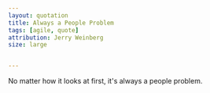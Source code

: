 ```yaml
---
layout: quotation
title: Always a People Problem
tags: [agile, quote]
attribution: Jerry Weinberg
size: large


---
```


No matter how it looks at first, it's always a people problem.
